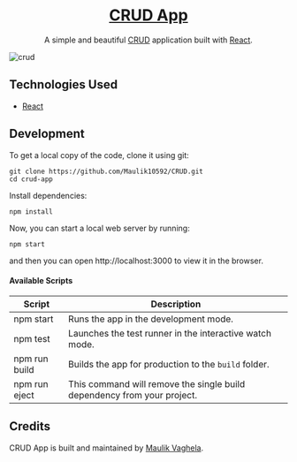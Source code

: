<h1 align="center">
  <a href="https://mv-crud-app.vercel.app/">
    CRUD App
  </a>
</h1>

<p align="center">
  A simple and beautiful <a href="https://www.codecademy.com/articles/what-is-crud">CRUD</a> application built with <a href="https://reactjs.org">React</a>.
</p>

![crud](https://github.com/Maulik10592/CRUD/assets/43468934/e71df883-5a85-486a-a327-579701bc11b8)

## Technologies Used

- [React](http://reactjs.org)
  
## Development

To get a local copy of the code, clone it using git:

```
git clone https://github.com/Maulik10592/CRUD.git
cd crud-app
```

Install dependencies:

```
npm install
```

Now, you can start a local web server by running:

```
npm start
```

and then you can open http://localhost:3000 to view it in the browser.

#### Available Scripts

| Script        | Description                                                             |
| ------------- | ----------------------------------------------------------------------- |
| npm start     | Runs the app in the development mode.                                   |
| npm test      | Launches the test runner in the interactive watch mode.                 |
| npm run build | Builds the app for production to the `build` folder.                    |
| npm run eject | This command will remove the single build dependency from your project. |

## Credits

CRUD App is built and maintained by [Maulik Vaghela](https://maulik-vaghela.vercel.app/).
